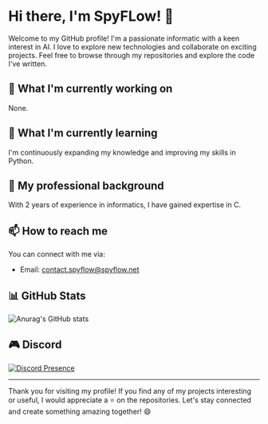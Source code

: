 # Hi there, I'm SpyFLow! 👋

Welcome to my GitHub profile! I'm a passionate informatic with a keen interest in AI. I love to explore new technologies and collaborate on exciting projects. Feel free to browse through my repositories and explore the code I've written.

## 🔭 What I'm currently working on

None.

## 🌱 What I'm currently learning

I'm continuously expanding my knowledge and improving my skills in Python.

## 💼 My professional background

With 2 years of experience in informatics, I have gained expertise in C.

## 📫 How to reach me

You can connect with me via:
- Email: contact.spyflow@spyflow.net

## 📊 GitHub Stats

![Anurag's GitHub stats](https://github-readme-stats.vercel.app/api?username=spyflow&show_icons=true&theme=gruvbox)

## 🎮 Discord
[![Discord Presence](https://lanyard.cnrad.dev/api/533093302031876096)](https://discord.com/users/533093302031876096)

---

Thank you for visiting my profile! If you find any of my projects interesting or useful, I would appreciate a ⭐️ on the repositories. Let's stay connected and create something amazing together! 😄
